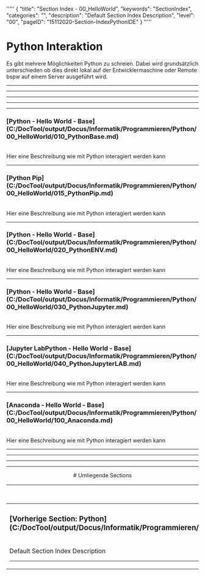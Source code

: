 '''''
{
"title": "Section Index - 00_HelloWorld",
"keywords": "SectionIndex",
"categories": "",
"description": "Default Section Index Description",
"level": "00",
"pageID": "15112020-Section-IndexPythonIDE"
}
'''''


<h1>Python Interaktion</i></h1>

Es gibt mehrere Möglichkeiten Python zu schreien. Dabei wird grundsätzlich unterschieden ob dies direkt lokal auf der Entwicklermaschine oder Remote bspw auf einem Server ausgeführt wird. 

<hr><hr><hr><hr><hr>


<h3>[Python - Hello World - Base](C:/DocTool/output/Docus/Informatik/Programmieren/Python/00_HelloWorld/010_PythonBase.md)</h3><br>Hier eine Beschreibung wie mit Python interagiert werden kann<hr>


<h3>[Python Pip](C:/DocTool/output/Docus/Informatik/Programmieren/Python/00_HelloWorld/015_PythonPip.md)</h3><br>Hier eine Beschreibung wie mit Python interagiert werden kann<hr>


<h3>[Python - Hello World - Base](C:/DocTool/output/Docus/Informatik/Programmieren/Python/00_HelloWorld/020_PythonENV.md)</h3><br>Hier eine Beschreibung wie mit Python interagiert werden kann<hr>


<h3>[Python - Hello World - Base](C:/DocTool/output/Docus/Informatik/Programmieren/Python/00_HelloWorld/030_PythonJupyter.md)</h3><br>Hier eine Beschreibung wie mit Python interagiert werden kann<hr>


<h3>[Jupyter LabPython - Hello World - Base](C:/DocTool/output/Docus/Informatik/Programmieren/Python/00_HelloWorld/040_PythonJupyterLAB.md)</h3><br>Hier eine Beschreibung wie mit Python interagiert werden kann<hr>


<h3>[Anaconda - Hello World - Base](C:/DocTool/output/Docus/Informatik/Programmieren/Python/00_HelloWorld/100_Anaconda.md)</h3><br>Hier eine Beschreibung wie mit Python interagiert werden kann<hr><center><hr><hr><hr> # Umliegende Sections
 </h2><br><table><thead> <tr> <th><center>Vorgelagerte Section</center></th> <th><center>Nachgelagerte Section</center></th></tr></thead><tbody><tr><td><h3>[Vorherige Section: Python](C:/DocTool/output/Docus/Informatik/Programmieren/Python/SectionIndex_DocTooloutputDocusInformatikProgrammierenPython.html)</h3><br>Default Section Index Description<hr></td><td>Es gibt keine weiteren nachgelagerten Sections</td></tr></tbody></table>